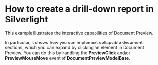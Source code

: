 # How to create a drill-down report in Silverlight


<p>This example illustrates the interactive capabilities of Document Preview.</p><p>In particular, it shows how you can implement collapsible document sections, which you can expand by clicking an element in Document Preview. You can do this by handling the <strong>PreviewClick</strong> and/or <strong>PreviewMouseMove</strong> event of <strong>DocumentPreviewModelBase</strong>.</p>

<br/>


